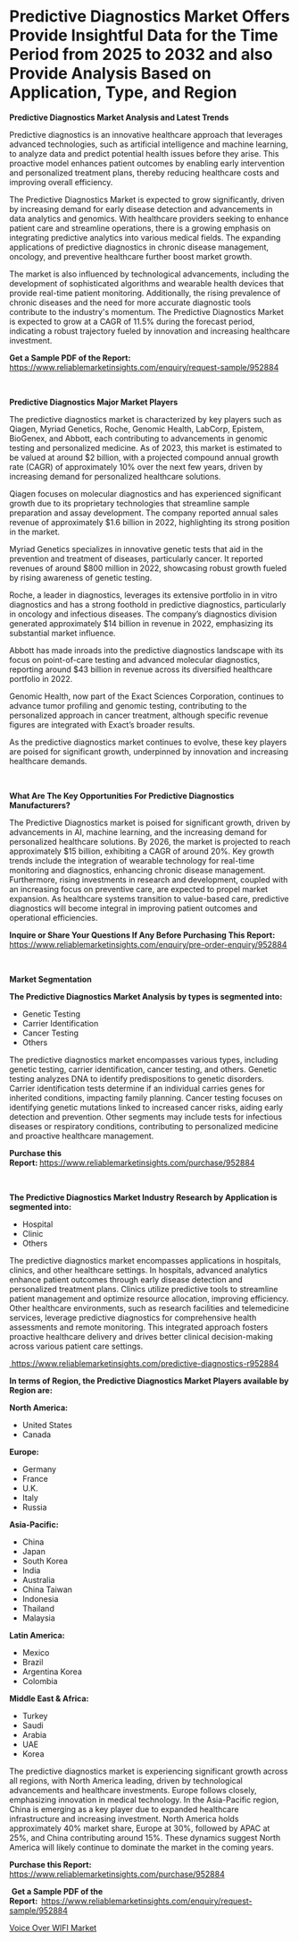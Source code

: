 <p><h1>Predictive Diagnostics Market Offers Provide Insightful Data for the Time Period from 2025 to 2032 and also Provide Analysis Based on Application, Type, and Region</h1></p><p><strong>Predictive Diagnostics Market Analysis and Latest Trends</strong></p>
<p><p>Predictive diagnostics is an innovative healthcare approach that leverages advanced technologies, such as artificial intelligence and machine learning, to analyze data and predict potential health issues before they arise. This proactive model enhances patient outcomes by enabling early intervention and personalized treatment plans, thereby reducing healthcare costs and improving overall efficiency.</p><p>The Predictive Diagnostics Market is expected to grow significantly, driven by increasing demand for early disease detection and advancements in data analytics and genomics. With healthcare providers seeking to enhance patient care and streamline operations, there is a growing emphasis on integrating predictive analytics into various medical fields. The expanding applications of predictive diagnostics in chronic disease management, oncology, and preventive healthcare further boost market growth.</p><p>The market is also influenced by technological advancements, including the development of sophisticated algorithms and wearable health devices that provide real-time patient monitoring. Additionally, the rising prevalence of chronic diseases and the need for more accurate diagnostic tools contribute to the industry's momentum. The Predictive Diagnostics Market is expected to grow at a CAGR of 11.5% during the forecast period, indicating a robust trajectory fueled by innovation and increasing healthcare investment.</p></p>
<p><strong>Get a Sample PDF of the Report:&nbsp;</strong> <a href="https://www.reliablemarketinsights.com/enquiry/request-sample/952884?utm_campaign=3204&utm_medium=2&utm_source=Github&utm_content=ia&utm_term=07032025&utm_id=predictive-diagnostics">https://www.reliablemarketinsights.com/enquiry/request-sample/952884</a></p>
<p>&nbsp;</p>
<p><strong>Predictive Diagnostics Major Market Players</strong></p>
<p><p>The predictive diagnostics market is characterized by key players such as Qiagen, Myriad Genetics, Roche, Genomic Health, LabCorp, Epistem, BioGenex, and Abbott, each contributing to advancements in genomic testing and personalized medicine. As of 2023, this market is estimated to be valued at around $2 billion, with a projected compound annual growth rate (CAGR) of approximately 10% over the next few years, driven by increasing demand for personalized healthcare solutions.</p><p>Qiagen focuses on molecular diagnostics and has experienced significant growth due to its proprietary technologies that streamline sample preparation and assay development. The company reported annual sales revenue of approximately $1.6 billion in 2022, highlighting its strong position in the market.</p><p>Myriad Genetics specializes in innovative genetic tests that aid in the prevention and treatment of diseases, particularly cancer. It reported revenues of around $800 million in 2022, showcasing robust growth fueled by rising awareness of genetic testing.</p><p>Roche, a leader in diagnostics, leverages its extensive portfolio in in vitro diagnostics and has a strong foothold in predictive diagnostics, particularly in oncology and infectious diseases. The company’s diagnostics division generated approximately $14 billion in revenue in 2022, emphasizing its substantial market influence.</p><p>Abbott has made inroads into the predictive diagnostics landscape with its focus on point-of-care testing and advanced molecular diagnostics, reporting around $43 billion in revenue across its diversified healthcare portfolio in 2022.</p><p>Genomic Health, now part of the Exact Sciences Corporation, continues to advance tumor profiling and genomic testing, contributing to the personalized approach in cancer treatment, although specific revenue figures are integrated with Exact’s broader results.</p><p>As the predictive diagnostics market continues to evolve, these key players are poised for significant growth, underpinned by innovation and increasing healthcare demands.</p></p>
<p>&nbsp;</p>
<p><strong>What Are The Key Opportunities For Predictive Diagnostics Manufacturers?</strong></p>
<p><p>The Predictive Diagnostics market is poised for significant growth, driven by advancements in AI, machine learning, and the increasing demand for personalized healthcare solutions. By 2026, the market is projected to reach approximately $15 billion, exhibiting a CAGR of around 20%. Key growth trends include the integration of wearable technology for real-time monitoring and diagnostics, enhancing chronic disease management. Furthermore, rising investments in research and development, coupled with an increasing focus on preventive care, are expected to propel market expansion. As healthcare systems transition to value-based care, predictive diagnostics will become integral in improving patient outcomes and operational efficiencies.</p></p>
<p><strong>Inquire or Share Your Questions If Any Before Purchasing This Report:</strong> <a href="https://www.reliablemarketinsights.com/enquiry/pre-order-enquiry/952884?utm_campaign=3204&utm_medium=2&utm_source=Github&utm_content=ia&utm_term=07032025&utm_id=predictive-diagnostics">https://www.reliablemarketinsights.com/enquiry/pre-order-enquiry/952884</a></p>
<p>&nbsp;</p>
<p><strong>Market Segmentation</strong></p>
<p><strong>The Predictive Diagnostics Market Analysis by types is segmented into:</strong></p>
<p><ul><li>Genetic Testing</li><li>Carrier Identification</li><li>Cancer Testing</li><li>Others</li></ul></p>
<p><p>The predictive diagnostics market encompasses various types, including genetic testing, carrier identification, cancer testing, and others. Genetic testing analyzes DNA to identify predispositions to genetic disorders. Carrier identification tests determine if an individual carries genes for inherited conditions, impacting family planning. Cancer testing focuses on identifying genetic mutations linked to increased cancer risks, aiding early detection and prevention. Other segments may include tests for infectious diseases or respiratory conditions, contributing to personalized medicine and proactive healthcare management.</p></p>
<p><strong>Purchase this Report:&nbsp;</strong><a href="https://www.reliablemarketinsights.com/purchase/952884?utm_campaign=3204&utm_medium=2&utm_source=Github&utm_content=ia&utm_term=07032025&utm_id=predictive-diagnostics">https://www.reliablemarketinsights.com/purchase/952884</a></p>
<p>&nbsp;</p>
<p><strong>The Predictive Diagnostics Market Industry Research by Application is segmented into:</strong></p>
<p><ul><li>Hospital</li><li>Clinic</li><li>Others</li></ul></p>
<p><p>The predictive diagnostics market encompasses applications in hospitals, clinics, and other healthcare settings. In hospitals, advanced analytics enhance patient outcomes through early disease detection and personalized treatment plans. Clinics utilize predictive tools to streamline patient management and optimize resource allocation, improving efficiency. Other healthcare environments, such as research facilities and telemedicine services, leverage predictive diagnostics for comprehensive health assessments and remote monitoring. This integrated approach fosters proactive healthcare delivery and drives better clinical decision-making across various patient care settings.</p></p>
<p><a href="https://www.reliablemarketinsights.com/predictive-diagnostics-r952884?utm_campaign=3204&utm_medium=2&utm_source=Github&utm_content=ia&utm_term=07032025&utm_id=predictive-diagnostics">&nbsp;https://www.reliablemarketinsights.com/predictive-diagnostics-r952884</a></p>
<p><strong>In terms of Region, the Predictive Diagnostics Market Players available by Region are:</strong></p>
<p>
    <p> <strong> North America: </strong>
        <ul>
            <li>United States</li>
            <li>Canada</li>
        </ul>
        </p> 
    <p> <strong> Europe: </strong>
        <ul>
            <li>Germany</li>
            <li>France</li>
            <li>U.K.</li>
            <li>Italy</li>
            <li>Russia</li>
        </ul>
        </p> 
    <p> <strong> Asia-Pacific: </strong>
        <ul>
            <li>China</li>
            <li>Japan</li>
            <li>South Korea</li>
            <li>India</li>
            <li>Australia</li>
            <li>China Taiwan</li>
            <li>Indonesia</li>
            <li>Thailand</li>
            <li>Malaysia</li>
        </ul>
        </p> 
    <p> <strong> Latin America: </strong>
        <ul>
            <li>Mexico</li>
            <li>Brazil</li>
            <li>Argentina Korea</li>
            <li>Colombia</li>
        </ul>
        </p> 
    <p> <strong> Middle East & Africa: </strong>
        <ul>
            <li>Turkey</li>
            <li>Saudi</li>
            <li>Arabia</li>
            <li>UAE</li>
            <li>Korea</li>
        </ul>
    </p>
    </p>
<p><p>The predictive diagnostics market is experiencing significant growth across all regions, with North America leading, driven by technological advancements and healthcare investments. Europe follows closely, emphasizing innovation in medical technology. In the Asia-Pacific region, China is emerging as a key player due to expanded healthcare infrastructure and increasing investment. North America holds approximately 40% market share, Europe at 30%, followed by APAC at 25%, and China contributing around 15%. These dynamics suggest North America will likely continue to dominate the market in the coming years.</p></p>
<p><strong>Purchase this Report: </strong><a href="https://www.reliablemarketinsights.com/purchase/952884?utm_campaign=3204&utm_medium=2&utm_source=Github&utm_content=ia&utm_term=07032025&utm_id=predictive-diagnostics">https://www.reliablemarketinsights.com/purchase/952884</a></p>
<p>&nbsp;<strong>Get a Sample PDF of the Report:&nbsp;&nbsp;</strong><a href="https://www.reliablemarketinsights.com/enquiry/request-sample/952884?utm_campaign=3204&utm_medium=2&utm_source=Github&utm_content=ia&utm_term=07032025&utm_id=predictive-diagnostics">https://www.reliablemarketinsights.com/enquiry/request-sample/952884</a></p>
<p><strong></strong></p>
<p><p><a href="https://github.com/zitanebeibit9/Market-Research-Report-List-1/blob/main/voice-over-wifi-market.md?utm_campaign=3204&utm_medium=2&utm_source=Github&utm_content=ia&utm_term=07032025&utm_id=predictive-diagnostics">Voice Over WIFI Market</a></p></p>